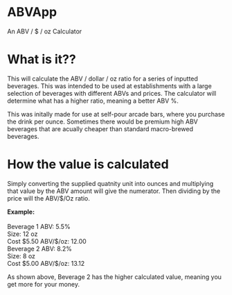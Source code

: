 # ABVApp
An ABV / $ / oz Calculator

<h1> What is it?? </h1>
<p> This will calculate the ABV / dollar / oz ratio for a series of inputted beverages.  
This was intended to be used at establishments with a large selection of beverages with different ABVs and prices.  
The calculator will determine what has a higher ratio, meaning a better ABV %. </p>

<p> This was initally made for use at self-pour arcade bars, where you purchase the drink per ounce.  Sometimes there would be premium high ABV beverages that are acually cheaper 
than standard macro-brewed beverages. </p>

<h1> How the value is calculated </h1>
<p> Simply converting the supplied quatnity unit into ounces and multiplying that value by the ABV amount will give the numerator. Then dividing by the price will the ABV/$/Oz ratio.</p>
</p> <strong >Example: </strong><br>
<br>
Beverage 1
ABV: 5.5%<br>
Size: 12 oz<br>
Cost $5.50
ABV/$/oz: 12.00
<br>
Beverage 2
ABV: 8.2%<br>
Size: 8 oz<br>
Cost $5.00
ABV/$/oz: 13.12
<br>
<p> As shown above, Beverage 2 has the higher calculated value, meaning you get more for your money.</p>
